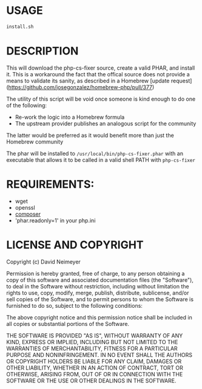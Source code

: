 # USAGE
```bash
install.sh
```

# DESCRIPTION

This will download the php-cs-fixer source, create a valid PHAR, and
install it.
This is a workaround the fact that the offical source does not
provide a means to validate its sanity, as described in a Homebrew
[update request] (https://github.com/josegonzalez/homebrew-php/pull/377)

The utility of this script will be void once someone is kind enough to
do one of the following:

* Re-work the logic into a Homebrew formula
* The upstream provider publishes an analogous script for the community

The latter would be preferred as it would benefit more than just the
Homebrew community

The phar will be installed to `/usr/local/bin/php-cs-fixer.phar` with an
executable that allows it to be called in a valid shell PATH with
`php-cs-fixer`

# REQUIREMENTS:

* wget
* openssl
* [composer](http://getcomposer.org)
* 'phar.readonly=1' in your php.ini

# LICENSE AND COPYRIGHT

Copyright (c) David Neimeyer

Permission is hereby granted, free of charge, to any person obtaining a copy
of this software and associated documentation files (the "Software"), to deal
in the Software without restriction, including without limitation the rights
to use, copy, modify, merge, publish, distribute, sublicense, and/or sell
copies of the Software, and to permit persons to whom the Software is furnished
to do so, subject to the following conditions:

The above copyright notice and this permission notice shall be included in all
copies or substantial portions of the Software.

THE SOFTWARE IS PROVIDED "AS IS", WITHOUT WARRANTY OF ANY KIND, EXPRESS OR
IMPLIED, INCLUDING BUT NOT LIMITED TO THE WARRANTIES OF MERCHANTABILITY,
FITNESS FOR A PARTICULAR PURPOSE AND NONINFRINGEMENT. IN NO EVENT SHALL THE
AUTHORS OR COPYRIGHT HOLDERS BE LIABLE FOR ANY CLAIM, DAMAGES OR OTHER
LIABILITY, WHETHER IN AN ACTION OF CONTRACT, TORT OR OTHERWISE, ARISING FROM,
OUT OF OR IN CONNECTION WITH THE SOFTWARE OR THE USE OR OTHER DEALINGS IN
THE SOFTWARE.
